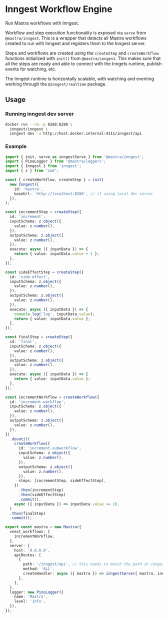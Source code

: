 # Inngest Workflow Engine

Run Mastra workflows with Inngest.

Workflow and step execution functionality is exposed via `serve` from `@mastra/inngest`.
This is a wrapper that detects all Mastra workflows created to run with Inngest and registers them to the Inngest server.

Steps and workflows are created using the `createStep` and `createWorkflow` functions initialized with `init()` from `@mastra/inngest`.
This makes sure that all the steps are ready and able to connect with the Inngets runtime, publish events for watching, etc.

The Inngest runtime is horizontally scalable, with watching and eventing working through the `@inngest/realtime` package.

## Usage

### Running inngest dev server

```bash
docker run --rm -p 8288:8288 \
  inngest/inngest \
  inngest dev -u http://host.docker.internal:4111/inngest/api
```

### Example

```ts
import { init, serve as inngestServe } from '@mastra/inngest';
import { PinoLogger } from '@mastra/loggers';
import { Inngest } from 'inngest';
import { z } from 'zod';

const { createWorkflow, createStep } = init(
  new Inngest({
    id: 'mastra',
    baseUrl: `http://localhost:8288`, // if using local dev server
  }),
);

const incrementStep = createStep({
  id: 'increment',
  inputSchema: z.object({
    value: z.number(),
  }),
  outputSchema: z.object({
    value: z.number(),
  }),
  execute: async ({ inputData }) => {
    return { value: inputData.value + 1 };
  },
});

const sideEffectStep = createStep({
  id: 'side-effect',
  inputSchema: z.object({
    value: z.number(),
  }),
  outputSchema: z.object({
    value: z.number(),
  }),
  execute: async ({ inputData }) => {
    console.log('log', inputData.value);
    return { value: inputData.value };
  },
});

const finalStep = createStep({
  id: 'final',
  inputSchema: z.object({
    value: z.number(),
  }),
  outputSchema: z.object({
    value: z.number(),
  }),
  execute: async ({ inputData }) => {
    return { value: inputData.value };
  },
});

const incrementWorkflow = createWorkflow({
  id: 'increment-workflow',
  inputSchema: z.object({
    value: z.number(),
  }),
  outputSchema: z.object({
    value: z.number(),
  }),
})
  .dountil(
    createWorkflow({
      id: 'increment-subworkflow',
      inputSchema: z.object({
        value: z.number(),
      }),
      outputSchema: z.object({
        value: z.number(),
      }),
      steps: [incrementStep, sideEffectStep],
    })
      .then(incrementStep)
      .then(sideEffectStep)
      .commit(),
    async ({ inputData }) => inputData.value >= 10,
  )
  .then(finalStep)
  .commit();

export const mastra = new Mastra({
  vnext_workflows: {
    incrementWorkflow,
  },
  server: {
    host: '0.0.0.0',
    apiRoutes: [
      {
        path: '/inngest/api', // this needs to match the path in inngest dev server (or production) config
        method: 'ALL',
        createHandler: async ({ mastra }) => inngestServe({ mastra, inngest }),
      },
    ],
  },
  logger: new PinoLogger({
    name: 'Mastra',
    level: 'info',
  }),
});
```
